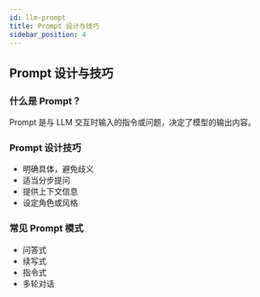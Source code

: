 ```yaml
---
id: llm-prompt
title: Prompt 设计与技巧
sidebar_position: 4
---
```


## Prompt 设计与技巧

### 什么是 Prompt？
Prompt 是与 LLM 交互时输入的指令或问题，决定了模型的输出内容。

### Prompt 设计技巧
- 明确具体，避免歧义
- 适当分步提问
- 提供上下文信息
- 设定角色或风格

### 常见 Prompt 模式
- 问答式
- 续写式
- 指令式
- 多轮对话 